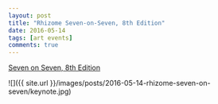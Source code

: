 ```yaml
---
layout: post
title: "Rhizome Seven-on-Seven, 8th Edition"
date: 2016-05-14
tags: [art events]
comments: true
---
```

[Seven on Seven, 8th Edition](http://sevenonseven.rhizome.org)

![]({{ site.url }}/images/posts/2016-05-14-rhizome-seven-on-seven/keynote.jpg)

